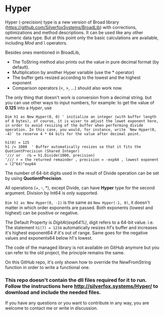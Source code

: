 # Hyper
Hyper (-precision) type is a new version of Broad library (https://github.com/SilverfoxSystems/BroadLib) with corrections, optimizations and method descriptions.
It can be used like any other numeric data type.  But at this point only the basic calculations are available, including _Mod_ and \ operators.

Besides ones mentioned in BroadLib,
- The ToString method also prints out the value in pure decimal format (by default).
- Multiplication by another Hyper variable (use the * operator)
- The buffer gets resized according to the lowest and the highest exponent
- Comparison operators (<, >, ...) should also work now.

The only thing that doesn't work is conversion from a decimal string.
but you can use other ways to input numbers, for example:
to get the value of **0.125** into a _Hyper_, use

```
Dim h1 as New Hyper(0, 0) ' initialize an integer (with buffer length of 8 bytes), of course, it is wiser to adjust the lowet exponent here, in order to avoid resizing of the buffer when performing divide operation. In this case, you would, for instance, write `New Hyper(0, -4)` to reserve 4 * 64 bits for the value after decimal point. 

h1(0) = 125
h1 /= 1000  ' Buffer automatically resizes so that it fits the QuotientPrecision (Shared Integer)
'/// or   r& = h1.Divide(1000, precision)
'/// r = the returned remainder , precision = -exp64 , lowest exponent = (2^64)^exp64
```



The number of 64-bit digits used in the result of Divide operation can be set by using **QuotientPrecision**.

All operations (+, -, *), except Divide, can have **Hyper** type for the second argument. Division by Int64 is only supported.

 `Dim h1 as New Hyper(0, -1)` is the same as `New Hyper(-1, 0)`, it doesn't matter in which order exponents are passed. Both exponents (lowest and highest) can be positive or negative.

The Default Property is _DigitAt(exp64%)_, digit refers to a 64-bit value.
i.e. The statement `h1(7) = 1234` automatically resizes _h1_'s buffer and increases it's highest exponent64 if it's out of range.  Same goes for the negative values and exponents64 below h1's lowest.

The code of the managed library is not available on GitHub anymore but you can refer to the old project, the principle remains the same.

On this GitHub repo, it's only shown how to override the NewFromString function in order to write a functional one.
### This repo doesn't contain the dll files required for it to run. Follow the instructions here http://silverfox.systems/Hyper/ to download and include the needed files.

If you have any questions or you want to contribute in any way, you are welcome to contact me or write in discussion.
